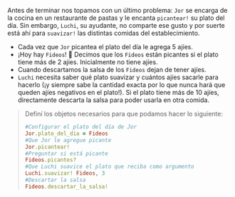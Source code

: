Antes de terminar nos topamos con un último problema: `Jor` se encarga de la cocina en un restaurante de pastas y le encanta `picantear!` su plato del día. Sin embargo, `Luchi`, su ayudante, no comparte ese gusto y por suerte está ahí para `suavizar!` las distintas comidas del establecimiento. 

* Cada vez que `Jor` picantea el plato del día le agrega 5 ajíes.
* ¡Hoy hay `Fideos`! :drooling_face: Decimos que los `Fideos` están picantes si el plato tiene más de 2 ajíes. Inicialmente no tiene ajíes.
* Cuando descartamos la salsa de los `Fideos` dejan de tener ajíes. 
* `Luchi` necesita saber qué plato suavizar y cuántos ajíes sacarle para hacerlo (¡y siempre sabe la cantidad exacta por lo que nunca hará que queden ajíes negativos en el plato!). Si el plato tiene más de 10 ajíes, directamente descarta la salsa para poder usarla en otra comida. 

> Definí los objetos necesarios para que podamos hacer lo siguiente: 
> 
> ```ruby
> #Configurar el plato del día de Jor
> Jor.plato_del_dia = Fideos
> #Que Jor le agregue picante
> Jor.picantear!
> #Preguntar si está picante
> Fideos.picantes?
> #Que Luchi suavice el plato que reciba como argumento
> Luchi.suavizar! Fideos, 3
> #Descartar la salsa
> Fideos.descartar_la_salsa!
> ```